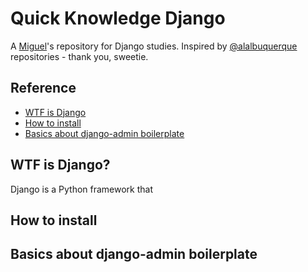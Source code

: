 # Quick Knowledge Django

A [Miguel](http://twitter.com/oieusouamiguell)'s repository for Django studies. Inspired by [@alalbuquerque](http://github.com/alalbuquerque) repositories - thank you, sweetie.

## Reference
* [WTF is Django](#wtfisdjango)
* [How to install](#howtoinstall)
* [Basics about django-admin boilerplate](#strangerfiles)


## WTF is Django?
Django is a Python framework that 

## How to install


## Basics about django-admin boilerplate





